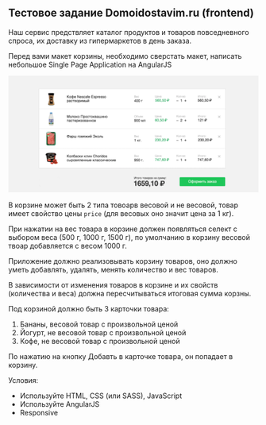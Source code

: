Тестовое задание Domoidostavim.ru (frontend) 
---


Наш сервис предствляет каталог продуктов и товаров повседневного спроса, их доставку из гипермаркетов в день заказа.

Перед вами макет корзины, необходимо сверстать макет, написать небольшое Single Page Application на AngularJS

![Cart](/layouts/cart_descktop.png)


В корзине может быть 2 типа товоарв весовой и не весовой, товар имеет свойство цены `price` (для весовых оно значит цена за 1 кг).
 
При нажатии на вес товара в корзине должен появляться селект с выбором веса (500 г, 1000 г, 1500 г), по умолчанию в корзину весовой твоар добавляется с весом 1000 г.
 
Приложение должно реализовывать корзину товаров, оно должно уметь добавлять, удалять, менять количество и вес товаров.

В зависимости от изменения товаров в корзине и их свойств (количества и веса) должна пересчитываться итоговая сумма корзны.

Под корзиной должно быть 3 карточки товара:

1. Бананы, весовой товар с произвольной ценой
2. Йогурт, не весовой товар с произвольной ценой
3. Кофе, не весовой товар с произвольной ценой 

По нажатию на кнопку Добавть в карточке товара, он попадает в корзину. 

Условия: 

- Используйте HTML, CSS (или SASS), JavaScript
- Используйте AngularJS
- Responsive
